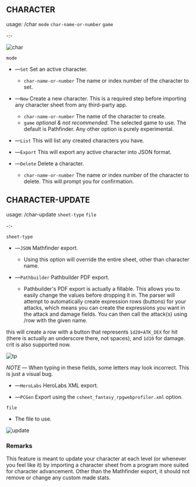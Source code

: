## **CHARACTER**

usage: /char `mode` `char-name-or-number` `game`

-:-

![char](https://user-images.githubusercontent.com/10622391/192044180-e25c1784-b76b-40a7-be83-5a4ec68fc2e4.jpg)


`mode`

 - —`Set` Set an active character.
   
   - `char-name-or-number` The name or index number of the character to set.

 - —`New` Create a new character. This is a required step before importing any character sheet from any third-party app.
   
   - `char-name-or-number` The name of the character to create.
   - `game` *optional & not recommended.* The selected game to use. The default is Pathfinder. Any other option is purely experimental.

 - —`List` This will list any created characters you have.

 - —`Export` This will export any active character into JSON format.

 - —`Delete` Delete a character.
   - `char-name-or-number` The name or index number of the character to delete. This will prompt you for confirmation.


## **CHARACTER-UPDATE**

usage: /char-update `sheet-type` `file`

-:-

`sheet-type`

 - —`JSON` Mathfinder export.
   - Using this option will override the entire sheet, other than character name.

 - —`Pathbuilder` Pathbuilder PDF export.
   - Pathbuilder's PDF export is actually a fillable. This allows you to easily change the values before dropping it in. The parser will attempt to automatically create expression rows (buttons) for your attacks, which means you can create the expressions you want in the attack and damage fields. You can then call the attack(s) using /row with the given name. 

this will create a row with a button that represents `1d20+ATK_DEX` for hit (there is actually an underscore there, not spaces), and `1d10` for damage. crit is also supported now.

![tp](https://user-images.githubusercontent.com/10622391/192145947-61a74f62-fdb7-4182-be80-499e20d80f5b.jpg)

 *NOTE* — When typing in these fields, some letters may look incorrect. This is just a visual bug. 
 
 - —`HeroLabs` HeroLabs XML export.

 - —`PCGen` Export using the `csheet_fantasy_rpgwebprofiler.xml` option.


`file`

 - The file to use.

![update](https://user-images.githubusercontent.com/10622391/192043907-a72d879d-9fed-42ce-a0df-050e60af9862.jpg)


### Remarks
This feature is meant to update your character at each level (or whenever you feel like it) by importing a character sheet from a program more suited for character advancement. Other than the Mathfinder export, it should not remove or change any custom made stats.

